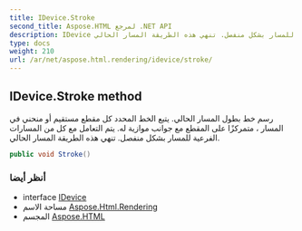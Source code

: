 ```yaml
---
title: IDevice.Stroke
second_title: Aspose.HTML لمرجع .NET API
description: IDevice طريقة. رسم خط بطول المسار الحالي. يتبع الخط المحدد كل مقطع مستقيم أو منحني في المسار  متمركزًا على المقطع مع جوانب موازية له. يتم التعامل مع كل من المسارات الفرعية للمسار بشكل منفصل. تنهي هذه الطريقة المسار الحالي.
type: docs
weight: 210
url: /ar/net/aspose.html.rendering/idevice/stroke/
---
```

## IDevice.Stroke method

رسم خط بطول المسار الحالي. يتبع الخط المحدد كل مقطع مستقيم أو منحني في المسار ، متمركزًا على المقطع مع جوانب موازية له. يتم التعامل مع كل من المسارات الفرعية للمسار بشكل منفصل. تنهي هذه الطريقة المسار الحالي.

```csharp
public void Stroke()
```

### أنظر أيضا

* interface [IDevice](../)
* مساحة الاسم [Aspose.Html.Rendering](../../idevice/)
* المجسم [Aspose.HTML](../../../)


